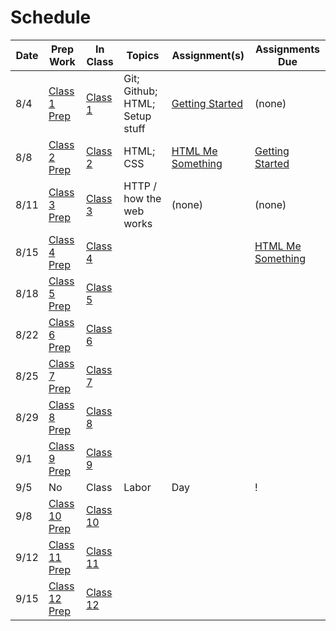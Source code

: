 # Schedule

Date | Prep Work | In Class | Topics | Assignment(s) | Assignments Due
-----|-----------|----------|--------|---------------|----------------
8/4 | [Class 1 Prep](./class1-prep) | [Class 1](./class1) | Git; Github; HTML; Setup stuff | [Getting Started][getting-started] | (none)
8/8 | [Class 2 Prep](./class2-prep) | [Class 2](./class2) | HTML; CSS | [HTML Me Something][html-me-something] | [Getting Started][getting-started]
8/11 | [Class 3 Prep](./class3-prep) | [Class 3](./class3) | HTTP / how the web works | (none) | (none)
8/15 | [Class 4 Prep](./class4-prep) | [Class 4](./class4) | | | [HTML Me Something][html-me-something] |
8/18 | [Class 5 Prep](./class5-prep) | [Class 5](./class5) | | | |
8/22 | [Class 6 Prep](./class6-prep) | [Class 6](./class6) | | | |
8/25 | [Class 7 Prep](./class7-prep) | [Class 7](./class7) | | | |
8/29 | [Class 8 Prep](./class8-prep) | [Class 8](./class8) | | | |
9/1 | [Class 9 Prep](./class9-prep) | [Class 9](./class9) | | | |
9/5 | No | Class | Labor | Day | ! |
9/8 | [Class 10 Prep](./class10-prep) | [Class 10](./class10) | | | |
9/12 | [Class 11 Prep](./class11-prep) | [Class 11](./class11) | | | |
9/15 | [Class 12 Prep](./class12-prep) | [Class 12](./class12) | | | |

[getting-started]: ../assignments/getting-started
[html-me-something]: ../assignments/html-me-something
